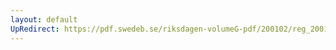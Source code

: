 ```yaml
---
layout: default
UpRedirect: https://pdf.swedeb.se/riksdagen-volumeG-pdf/200102/reg_200102/reg_200102_0485.pdf
---
```

